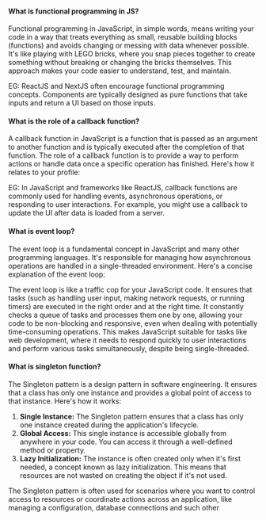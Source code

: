 #### What is functional programming in JS?

Functional programming in JavaScript, in simple words, means writing your code in a way that treats everything as small, reusable building blocks (functions) and avoids changing or messing with data whenever possible. It's like playing with LEGO bricks, where you snap pieces together to create something without breaking or changing the bricks themselves. This approach makes your code easier to understand, test, and maintain.

EG: ReactJS and NextJS often encourage functional programming concepts. Components are typically designed as pure functions that take inputs and return a UI based on those inputs.

#### What is the role of a callback function?

A callback function in JavaScript is a function that is passed as an argument to another function and is typically executed after the completion of that function. The role of a callback function is to provide a way to perform actions or handle data once a specific operation has finished. Here's how it relates to your profile:

EG: In JavaScript and frameworks like ReactJS, callback functions are commonly used for handling events, asynchronous operations, or responding to user interactions. For example, you might use a callback to update the UI after data is loaded from a server.

#### What is event loop?

The event loop is a fundamental concept in JavaScript and many other programming languages. It's responsible for managing how asynchronous operations are handled in a single-threaded environment. Here's a concise explanation of the event loop:

The event loop is like a traffic cop for your JavaScript code. It ensures that tasks (such as handling user input, making network requests, or running timers) are executed in the right order and at the right time. It constantly checks a queue of tasks and processes them one by one, allowing your code to be non-blocking and responsive, even when dealing with potentially time-consuming operations. This makes JavaScript suitable for tasks like web development, where it needs to respond quickly to user interactions and perform various tasks simultaneously, despite being single-threaded.

#### What is singleton function?

The Singleton pattern is a design pattern in software engineering. It ensures that a class has only one instance and provides a global point of access to that instance. Here's how it works:

1. **Single Instance:** The Singleton pattern ensures that a class has only one instance created during the application's lifecycle.
2. **Global Access:** This single instance is accessible globally from anywhere in your code. You can access it through a well-defined method or property.
3. **Lazy Initialization:** The instance is often created only when it's first needed, a concept known as lazy initialization. This means that resources are not wasted on creating the object if it's not used.

The Singleton pattern is often used for scenarios where you want to control access to resources or coordinate actions across an application, like managing a configuration, database connections and such other
